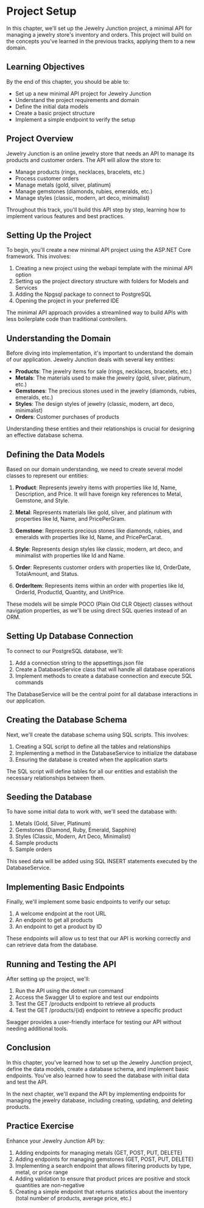 # Project Setup

In this chapter, we'll set up the Jewelry Junction project, a minimal API for managing a jewelry store's inventory and orders. This project will build on the concepts you've learned in the previous tracks, applying them to a new domain.

## Learning Objectives

By the end of this chapter, you should be able to:
- Set up a new minimal API project for Jewelry Junction
- Understand the project requirements and domain
- Define the initial data models
- Create a basic project structure
- Implement a simple endpoint to verify the setup

## Project Overview

Jewelry Junction is an online jewelry store that needs an API to manage its products and customer orders. The API will allow the store to:

- Manage products (rings, necklaces, bracelets, etc.)
- Process customer orders
- Manage metals (gold, silver, platinum)
- Manage gemstones (diamonds, rubies, emeralds, etc.)
- Manage styles (classic, modern, art deco, minimalist)

Throughout this track, you'll build this API step by step, learning how to implement various features and best practices.

## Setting Up the Project

To begin, you'll create a new minimal API project using the ASP.NET Core framework. This involves:

1. Creating a new project using the webapi template with the minimal API option
2. Setting up the project directory structure with folders for Models and Services
3. Adding the Npgsql package to connect to PostgreSQL
4. Opening the project in your preferred IDE

The minimal API approach provides a streamlined way to build APIs with less boilerplate code than traditional controllers.

## Understanding the Domain

Before diving into implementation, it's important to understand the domain of our application. Jewelry Junction deals with several key entities:

- **Products**: The jewelry items for sale (rings, necklaces, bracelets, etc.)
- **Metals**: The materials used to make the jewelry (gold, silver, platinum, etc.)
- **Gemstones**: The precious stones used in the jewelry (diamonds, rubies, emeralds, etc.)
- **Styles**: The design styles of jewelry (classic, modern, art deco, minimalist)
- **Orders**: Customer purchases of products

Understanding these entities and their relationships is crucial for designing an effective database schema.

## Defining the Data Models

Based on our domain understanding, we need to create several model classes to represent our entities:

1. **Product**: Represents jewelry items with properties like Id, Name, Description, and Price. It will have foreign key references to Metal, Gemstone, and Style.

2. **Metal**: Represents materials like gold, silver, and platinum with properties like Id, Name, and PricePerGram.

3. **Gemstone**: Represents precious stones like diamonds, rubies, and emeralds with properties like Id, Name, and PricePerCarat.

4. **Style**: Represents design styles like classic, modern, art deco, and minimalist with properties like Id and Name.

5. **Order**: Represents customer orders with properties like Id, OrderDate, TotalAmount, and Status.

6. **OrderItem**: Represents items within an order with properties like Id, OrderId, ProductId, Quantity, and UnitPrice.

These models will be simple POCO (Plain Old CLR Object) classes without navigation properties, as we'll be using direct SQL queries instead of an ORM.

## Setting Up Database Connection

To connect to our PostgreSQL database, we'll:

1. Add a connection string to the appsettings.json file
2. Create a DatabaseService class that will handle all database operations
3. Implement methods to create a database connection and execute SQL commands

The DatabaseService will be the central point for all database interactions in our application.

## Creating the Database Schema

Next, we'll create the database schema using SQL scripts. This involves:

1. Creating a SQL script to define all the tables and relationships
2. Implementing a method in the DatabaseService to initialize the database
3. Ensuring the database is created when the application starts

The SQL script will define tables for all our entities and establish the necessary relationships between them.

## Seeding the Database

To have some initial data to work with, we'll seed the database with:

1. Metals (Gold, Silver, Platinum)
2. Gemstones (Diamond, Ruby, Emerald, Sapphire)
3. Styles (Classic, Modern, Art Deco, Minimalist)
4. Sample products
5. Sample orders

This seed data will be added using SQL INSERT statements executed by the DatabaseService.

## Implementing Basic Endpoints

Finally, we'll implement some basic endpoints to verify our setup:

1. A welcome endpoint at the root URL
2. An endpoint to get all products
3. An endpoint to get a product by ID

These endpoints will allow us to test that our API is working correctly and can retrieve data from the database.

## Running and Testing the API

After setting up the project, we'll:

1. Run the API using the dotnet run command
2. Access the Swagger UI to explore and test our endpoints
3. Test the GET /products endpoint to retrieve all products
4. Test the GET /products/{id} endpoint to retrieve a specific product

Swagger provides a user-friendly interface for testing our API without needing additional tools.

## Conclusion

In this chapter, you've learned how to set up the Jewelry Junction project, define the data models, create a database schema, and implement basic endpoints. You've also learned how to seed the database with initial data and test the API.

In the next chapter, we'll expand the API by implementing endpoints for managing the jewelry database, including creating, updating, and deleting products.

## Practice Exercise

Enhance your Jewelry Junction API by:
1. Adding endpoints for managing metals (GET, POST, PUT, DELETE)
2. Adding endpoints for managing gemstones (GET, POST, PUT, DELETE)
3. Implementing a search endpoint that allows filtering products by type, metal, or price range
4. Adding validation to ensure that product prices are positive and stock quantities are non-negative
5. Creating a simple endpoint that returns statistics about the inventory (total number of products, average price, etc.)